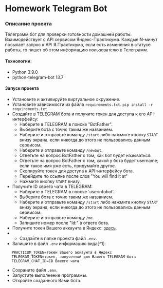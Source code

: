 # Homework Telegram Bot

### Описание проекта
Телеграмм бот для проверки готовности домашней работы. Взаимодействует с API сервисом Яндекс-Практикума. Каждые N-минут посылает запрос к API Я.Практикума, если есть изменения в статусе работы, то пишет об этом информацию пользователю в Телеграмм.

#### Технологии:
- Python 3.9.0
- python-telegram-bot 13.7

#### Запуск проекта
- Установите и активируйте виртуальное окружение.
- Установите зависимости из файла `requirements.txt`. ``` pip install -r requirements.txt ``` 
- Создайте в TELEGRAM бота и получите токен для доступа к его API-интерфейсу:
  - Наберите в TELEGRAM в поиске "BotFather".
  - Выберите бота с точно таким же названием.
  - Наберите и отправьте команду `/start` либо нажмите кнопку `START` внизу экрана, если никогда до этого не пользовались данным сервисом.
  - Наберите и отправьте команду `/newbot`.
  - Ответьте на вопрос BotFather о том, как бот будет называться.
  - Ответьте на вопрос BotFather о том, какой у бота будет username; если такое имя уже есть, придумайте другое.
  - Скопируйте токен для доступа к API-интерфейсу бота.
  - Перейдите по ссылке после слов "You will find it at"
  - Нажмите кнопку `START` внизу. 
- Получите ID своего чата в TELEGRAM:
  - Наберите в TELEGRAM в поиске 'userinfobot'.
  - Выберите бота с точно таким же названием.
  - Наберите и отправьте команду `/start` либо нажмите кнопку `START` внизу экрана, если никогда до этого не пользовались данным сервисом.
  - Наберите и отправьте команду `/me`.
  - Запишите номер после "Id:" в ответе бота.
- Получите токен Вашего аккаунта в Яндекс: [здесь](https://oauth.yandex.ru/authorize?response_type=token&client_id=1d0b9dd4d652455a9eb710d450ff456a).
- - Создайте в папке проекта файл `.env`.
- Запишите в файл `.env` информацию вида[^1]:
```
   PRACTICUM_TOKEN=токен Вашего аккаунта в Яндекс
   TELEGRAM_TOKEN=токен, полученный для Вашего TELEGRAM-бота
   TELEGRAM_CHAT_ID=ID Вашего чата
```
- Сохраните файл `.env`.
- Запустите выполнение программы.
- Откройте созданного Вами бота.
